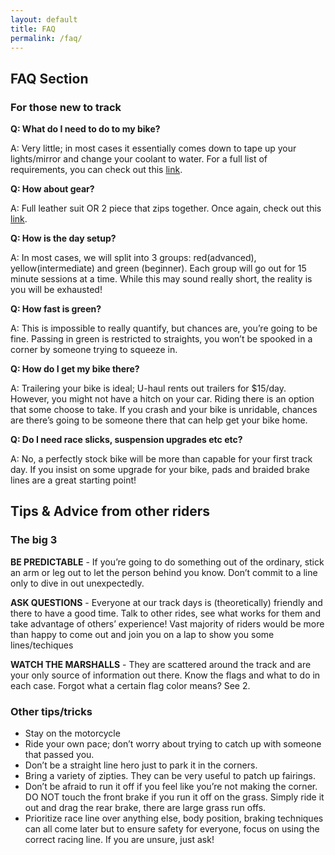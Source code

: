 ```yaml
---
layout: default
title: FAQ
permalink: /faq/
---
```


## FAQ Section

### For those new to track

**Q: What do I need to do to my bike?**

A: Very little; in most cases it essentially comes down to tape up your lights/mirror and change your coolant to water. For a full list of requirements, you can check out this [link](https://kwsportracing.ca/rules/). 

**Q: How about gear?**

A: Full leather suit OR 2 piece that zips together. Once again, check out this [link](https://kwsportracing.ca/rules/).

**Q: How is the day setup?**

A: In most cases, we will split into 3 groups: red(advanced), yellow(intermediate) and green (beginner). Each group will go out for 15 minute sessions at a time. While this may sound really short, the reality is you will be exhausted!

**Q: How fast is green?**

A: This is impossible to really quantify, but chances are, you’re going to be fine. Passing in green is restricted to straights, you won’t be spooked in a corner by someone trying to squeeze in.

**Q: How do I get my bike there?**

A: Trailering your bike is ideal; U-haul rents out trailers for $15/day. However, you might not have a hitch on your car. Riding there is an option that some choose to take. If you crash and your bike is unridable, chances are there’s going to be someone there that can help get your bike home. 

**Q: Do I need race slicks, suspension upgrades etc etc?**

A: No, a perfectly stock bike will be more than capable for your first track day. If you insist on some upgrade for your bike, pads and braided brake lines are a great starting point!

## Tips & Advice from other riders

### The big 3
**BE PREDICTABLE** - If you’re going to do something out of the ordinary, stick an arm or leg out to let the person behind you know. Don’t commit to a line only to dive in out unexpectedly.

**ASK QUESTIONS** - Everyone at our track days is (theoretically) friendly and there to have a good time. Talk to other rides, see what works for them and take advantage of others’ experience! Vast majority of riders would be more than happy to come out and join you on a lap to show you some lines/techiques

**WATCH THE MARSHALLS** - They are scattered around the track and are your only source of information out there. Know the flags and what to do in each case. Forgot what a certain flag color means? See 2.

### Other tips/tricks
- Stay on the motorcycle
- Ride your own pace; don’t worry about trying to catch up with someone that passed you.
- Don’t be a straight line hero just to park it in the corners.
- Bring a variety of zipties. They can be very useful to patch up fairings.
- Don’t be afraid to run it off if you feel like you’re not making the corner. DO NOT touch the front brake if you run it off on the grass. Simply ride it out and drag the rear brake, there are large grass run offs.
- Prioritize race line over anything else, body position, braking techniques can all come later but to ensure safety for everyone, focus on using the correct racing line. If you are unsure, just ask!
